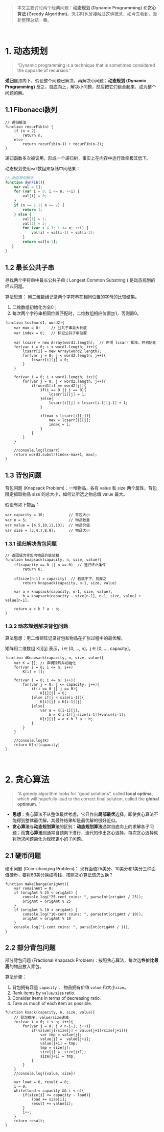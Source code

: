 > 本文主要讨论两个经典问题：**动态规划 (Dynamic Programming)** 和**贪心算法 (Greedy Algorithm)**。念书时也曾接触过这俩概念，如今又看到，重新整理总结一番。

<br />



# 1. 动态规划

>  “Dynamic programming is a technique that is sometimes considered the opposite of recursion.”

**递归**自顶向下，假设整个问题已解决，再解决小问题；**动态规划 (Dynamic Programming)** 反之，自底向上，解决小问题，然后把它们组合起来，成为整个问题的解。



## 1.1 Fibonacci数列

```
// 递归解法
function recurFib(n) {
	if (n < 2) 
   		return n;
   	else
      	return recurFib(n-1) + recurFib(n-2);
}
```

递归函数多次被调用，形成一个递归树，事实上在内存中运行效率极其低下。

动态规划使用`val`数组来存储中间结果：

```js
// 动态规划解法
function dynFib(){
	var val = [];
   	for (var i = 0; i <= n; ++i) {
    	val[i] = 0;
   	}
   	if (n == 1 || n == 2) {
      	return 1;
   	} else {
    	val[1] = 1;
      	val[2] = 2;
      	for (var i = 3; i <= n; ++i) {
        	val[i] = val[i-1] + val[i-2];
      	}
      	return val[n-1];
   }  
}
```



## 1.2 最长公共子串

寻找两个字符串中最长公共子串 ( Longest Common Substring ) 是动态规划的经典问题。

算法思想： 用二维数组记录两个字符串在相同位置的字母的比较结果。

1. 二维数组初始化为全0；
2. 每次两个字符串相同位置匹配时，二维数组相应位置加1，否则置0。

```
function lcs(word1, word2){
	var max = 0;     // 公共子串最大长度
	var index = 0;   // 标记公共子串位置
	
	var lcsarr = new Array(word1.length);  // 声明 lcsarr 矩阵，并初始化   
	for(var i = 0; i < word1.length; i++){
		lcsarr[i] = new Array(word2.length);
		for(var j = 0; j < word2.length; j++){
			lcsarr[i][j] = 0; 
		}
	}

	for(var i = 0; i < word1.length; i++){
		for(var j = 0; j < word2.length; j++){
			if(word1[i] == word2[j]){
				if(i == 0 || j == 0){
					lcsarr[i][j] = 1;
				}else{
					lcsarr[i][j] = lcsarr[i-1][j-1] + 1;
				}
				
				if(max < lcsarr[i][j]){
					max = lcsarr[i][j]; 
                	index = i;
				}
			}
		}
	}

	//console.log(lcsarr)
	return word1.substr(index-max+1, max);
}
```



## 1.3 背包问题

背包问题 (Knapsack Problem)：一堆物品，各有 value 和 size 两个属性，背包限定抓取物品 size 的总大小，如何让所选之物总值 value 最大。

假设有如下物品：

```
var capacity = 16;           // 背包大小
var n = 5;                   // 物品数量
var value = [4,5,10,11,13];  // 物品价值
var size = [3,4,7,8,9];      // 物品大小
```



### 1.3.1 递归解决背包问题

```
// 返回值为背包内物品价值总和
function knapsack(capacity, n, size, value){
	if(capacity == 0 || n == 0)  // 递归终止条件
  		return 0;  
  	
  	if(size[n-1] > capacity)  // 若装不下，则弃之
  		return knapsack(capacity, n-1, size, value)
  	
  	var a = knapsack(capacity, n-1, size, value),
  		b = knapsack(capacity - size[n-1], n-1, size, value) + value[n-1];
  	
  	return a > b ? a : b;
}
```



### 1.3.2 动态规划解决背包问题

算法思想：用二维矩阵记录背包和物品在扩张过程中的最优解。

矩阵用二维数组 K\[i]\[j] 表示，i ∈ [0, …, n]，j ∈  [0, …, capacity]。

```
function dKnapsack(capacity, n, size, value){
	var K = []; // 声明矩阵并初始化
	for(var i = 0; i <= n; i++) 
		K[i] = [];
    
    for(var i = 0; i <= n; i++){
    	for(var j = 0; j <= capacity; j++){
        	if(i == 0 || j == 0){
            	K[i][j] = 0; 
        	}else if(j < size[i-1]){
            	K[i][j] = K[i-1][j]	
        	}else{
            	var a = K[i-1][j],
            		b = K[i-1][j-size[i-1]]+value[i-1];
            	K[i][j] = a > b ? a : b;
        	}
    	}
    }
    
    //console.log(K)
    return K[n][capacity]
}
```

<br />



# 2. 贪心算法

> “A greedy algorithm  looks for “good solutions”,  called **local optima**, which will hopefully lead to the correct final solution, called the **global optimum**. ”

* **思想**：贪心算法不从整体最优考虑，它只作出**局部最优**选择。即使贪心算法不能得到整体最优解，其最终结果却是最优解的很好近似。
* **贪心算法**与**动态规划算法**的区别：**动态规划算法**通常自底向上的求解各子问题；而**贪心算法**则通常自顶向下进行，迭代的作出贪心选择，每次贪心选择就将所求问题简化为规模更小的子问题。



## 2.1 硬币问题

硬币问题 (Coin-changing Problem)： 现有面值25美分、10美分和1美分三种面值硬币，要将63美分换成零钱，按照贪心算法该怎么换？

```
function makeChange(origAmt){
	var remainAmt = 0;
	if (origAmt % 25 < origAmt) {
		console.log("25-cent coins: ", parseInt(origAmt / 25));
    	origAmt = origAmt % 25
	}
	if (origAmt % 10 < origAmt) {
		console.log("10-cent coins: ", parseInt(origAmt / 10));
    	origAmt = origAmt % 10
	}
	console.log("1-cent coins: ", parseInt(origAmt / 1));
}
```



## 2.2 部分背包问题

部分背包问题 (Fractional Knapsack Problem)：按照贪心算法，每次选**性价比最高**的物品放入背包。

算法步骤：

1. 背包拥有容量 `capacity` ， 物品拥有价值 `value` 和大小`size`。
2. Rank items by `value/size` ratio.
3. Consider items in terms of decreasing ratio.
4. Take as much of each item as possible.

```
function ksack(capacity, n, size, value){
	// 冒泡排序, value/size递减
	for(var i = 0; i < n; i++){
    	for(var j = 0; j < n-i-1; j++){
        	if(value[j]/size[j] < value[j+1]/size[j+1]){
            	var tmp = value[j];
            	value[j] =  value[j+1];
            	value[j+1] = tmp;
            	tmp = size[j];
            	size[j] =  size[j+1];
            	size[j+1] = tmp;
        	} 
		} 
	} 
	//console.log({value, size})
	
	var load = 0, result = 0;
	i = 0;
	while(load < capacity && i < n){
    	if(size[i] <= capacity - load){
        	load += size[i];
        	result += value[i];
      	}
      	i++;
	}
	return result;
}
```

